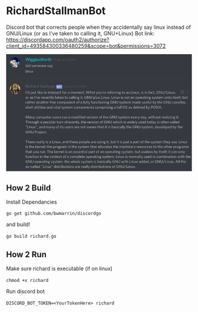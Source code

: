 # RichardStallmanBot
Discord bot that corrects people when they accidentally say linux instead of GNU/Linux (or as I've taken to calling it, GNU+Linux)
Bot link: https://discordapp.com/oauth2/authorize?client_id=493584300336480259&scope=bot&permissions=3072

![Demo](https://github.com/Xytime/RichardStallman/raw/master/demo.png)
## How 2 Build

Install Dependancies
```
go get github.com/bwmarrin/discordgo
```
and build! 

```go build richard.go```

## How 2 Run

Make sure richard is executable (if on linux)

```chmod +x richard```

Run discord bot

```DISCORD_BOT_TOKEN=<YourTokenHere> richard```

